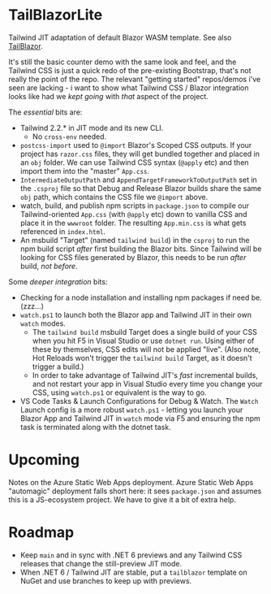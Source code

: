 # TailBlazorLite
Tailwind JIT adaptation of default Blazor WASM template.  See also [TailBlazor](https://github.com/McNerdius/TailBlazor/).

It's still the basic counter demo with the same look and feel, and the Tailwind CSS is just a quick redo of the pre-existing Bootstrap, that's not really the point of the repo.  The relevant "getting started" repos/demos i've seen are lacking - i want to show what Tailwind CSS / Blazor integration looks like had we *kept going* with *that* aspect of the project.

The *essential* bits are:

* Tailwind 2.2.* in JIT mode and its new CLI.
  * No `cross-env` needed.
* `postcss-import` used to `@import` Blazor's Scoped CSS outputs.  If your project has `razor.css` files, they will get bundled together and placed in an `obj` folder.  We can use Tailwind CSS syntax (`@apply` etc) and then import them into the "master" `App.css`.
* `IntermediateOutputPath` and `AppendTargetFrameworkToOutputPath` set in the `.csproj` file so that Debug and Release Blazor builds share the same `obj` path, which contains the CSS file we `@import` above.
* watch, build, and publish npm scripts in `package.json` to compile our Tailwind-oriented `App.css` (with `@apply` etc) down to vanilla CSS and place it in the `wwwroot` folder.  The resulting `App.min.css` is what gets referenced in `index.html`.
* An msbuild "Target" (named `tailwind build`) in the `csproj` to run the npm build script *after* first building the Blazor bits.  Since Tailwind will be looking for CSS files generated by Blazor, this needs to be run *after* build, *not before*.

Some *deeper integration* bits:

* Checking for a node installation and installing npm packages if need be. (zzz...)
* `watch.ps1` to launch both the Blazor app and Tailwind JIT in their own `watch` modes.
  * The `tailwind build` msbuild Target does a single build of your CSS when you hit F5 in Visual Studio or use `dotnet run`.  Using either of these by themselves, CSS edits will not be applied "live".  (Also note, Hot Reloads won't trigger the `tailwind build` Target, as it doesn't trigger a build.)
  * In order to take advantage of Tailwind JIT's *fast* incremental builds, and not restart your app in Visual Studio every time you change your CSS, using `watch.ps1` or equivalent is the way to go.
* VS Code Tasks & Launch Configurations for Debug & Watch.  The `Watch` Launch config is a more robust `watch.ps1` - letting you launch your Blazor App and Tailwind JIT in `watch` mode via F5 and ensuring the npm task is terminated along with the dotnet task.

# Upcoming

Notes on the Azure Static Web Apps deployment.  Azure Static Web Apps "automagic" deployment falls short here: it sees `package.json` and assumes this is a JS-ecosystem project.  We have to give it a bit of extra help.

# Roadmap

* Keep `main` and in sync with .NET 6 previews and any Tailwind CSS releases that change the still-preview JIT mode.
* When .NET 6 / Tailwind JIT are stable, put a `tailblazor` template on NuGet and use branches to keep up with previews.
